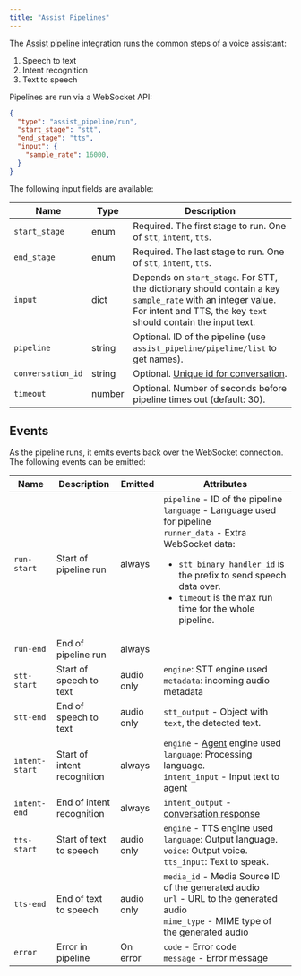 ```yaml
---
title: "Assist Pipelines"
---
```


The [Assist pipeline](https://www.home-assistant.io/integrations/assist_pipeline) integration runs the common steps of a voice assistant:

1. Speech to text
2. Intent recognition
3. Text to speech

Pipelines are run via a WebSocket API:

```json
{
  "type": "assist_pipeline/run",
  "start_stage": "stt",
  "end_stage": "tts",
  "input": {
    "sample_rate": 16000,
  }
}
```

The following input fields are available:

| Name              | Type   | Description                                                                                 |
|-------------------|--------|---------------------------------------------------------------------------------------------|
| `start_stage` | enum   | Required. The first stage to run. One of `stt`, `intent`, `tts`. |
| `end_stage`   | enum   | Required. The last stage to run. One of `stt`, `intent`, `tts`. |
| `input`       | dict   | Depends on `start_stage`. For STT, the dictionary should contain a key `sample_rate` with an integer value. For intent and TTS, the key `text` should contain the input text.
| `pipeline` | string | Optional. ID of the pipeline (use `assist_pipeline/pipeline/list` to get names). |
| `conversation_id` | string | Optional. [Unique id for conversation](/docs/intent_conversation_api#conversation-id).      |
| `timeout`         | number | Optional. Number of seconds before pipeline times out (default: 30).                        |

## Events

As the pipeline runs, it emits events back over the WebSocket connection.
The following events can be emitted:

| Name            | Description                 | Emitted    | Attributes                                                                                              |
|-----------------|-----------------------------|------------|---------------------------------------------------------------------------------------------------------|
| `run-start`     | Start of pipeline run       | always     | `pipeline` - ID of the pipeline<br />`language` - Language used for pipeline<br />`runner_data` - Extra WebSocket data: <ul><li>`stt_binary_handler_id` is the prefix to send speech data over.</li><li>`timeout` is the max run time for the whole pipeline.</li></ul>                         |
| `run-end`       | End of pipeline run         | always     |                                                                                                         |
| `stt-start`     | Start of speech to text     | audio only | `engine`: STT engine used<br />`metadata`: incoming audio metadata
| `stt-end`       | End of speech to text       | audio only | `stt_output` - Object with `text`, the detected text.
| `intent-start`  | Start of intent recognition | always     | `engine` - [Agent](/docs/intent_conversation_api) engine used<br />`language`: Processing language. <br /> `intent_input` - Input text to agent |
| `intent-end`    | End of intent recognition   | always     | `intent_output` - [conversation response](/docs/intent_conversation_api#conversation-response)          |
| `tts-start`     | Start of text to speech     | audio only | `engine` - TTS engine used<br />`language`: Output language.<br />`voice`: Output voice. <br />`tts_input`: Text to speak. |
| `tts-end`       | End of text to speech       | audio only | `media_id` - Media Source ID of the generated audio<br />`url` - URL to the generated audio<br />`mime_type` - MIME type of the generated audio<br /> |
| `error`         | Error in pipeline           | On error     | `code` - Error code<br />`message` - Error message |

